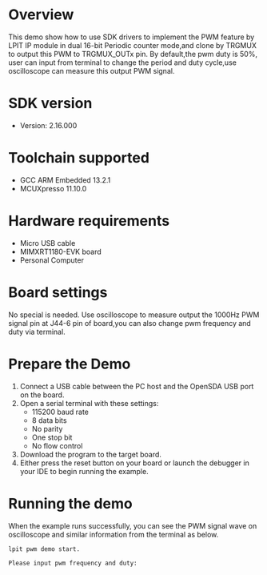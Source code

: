 Overview
========
This demo show how to use SDK drivers to implement the PWM feature by LPIT IP module in 
dual 16-bit Periodic counter mode,and clone by TRGMUX to output this PWM to TRGMUX_OUTx pin.
By default,the pwm duty is 50%, user can input from terminal to
change the period and duty cycle,use oscilloscope can measure this output PWM signal.

SDK version
===========
- Version: 2.16.000

Toolchain supported
===================
- GCC ARM Embedded  13.2.1
- MCUXpresso  11.10.0

Hardware requirements
=====================
- Micro USB cable
- MIMXRT1180-EVK board
- Personal Computer

Board settings
==============
No special is needed.
Use oscilloscope to measure output the 1000Hz PWM signal pin at J44-6 pin of board,you can also
change pwm frequency and duty via terminal.

Prepare the Demo
================
1. Connect a USB cable between the PC host and the OpenSDA USB port on the board.
2. Open a serial terminal with these settings:
    - 115200 baud rate
    - 8 data bits
    - No parity
    - One stop bit
    - No flow control
3. Download the program to the target board.
4. Either press the reset button on your board or launch the debugger in your IDE to begin running the example.

Running the demo
================
When the example runs successfully, you can see the PWM signal wave on oscilloscope and similar information from the terminal as below. 
~~~~~~~~~~~~~~~~~~~~~
lpit pwm demo start.

Please input pwm frequency and duty:
~~~~~~~~~~~~~~~~~~~~~
